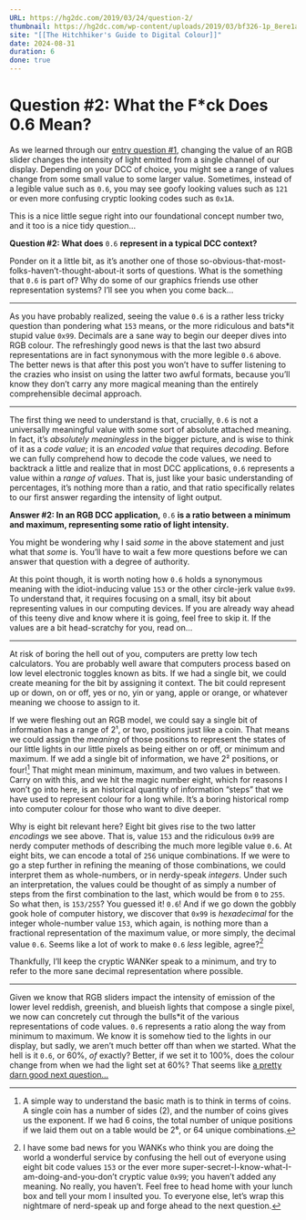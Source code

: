 ```yaml
---
URL: https://hg2dc.com/2019/03/24/question-2/
thumbnail: https://hg2dc.com/wp-content/uploads/2019/03/bf326-1p_8ere1ahf7t0wcyi36qag.png
site: "[[The Hitchhiker's Guide to Digital Colour]]"
date: 2024-08-31
duration: 6
done: true
---
```

# Question #2: What the F\*ck Does 0.6 Mean?

As we learned through our [entry question #1](https://hg2dc.wordpress.com/2019/03/23/question-1/), changing the value of an RGB slider changes the intensity of light emitted from a single channel of our display. Depending on your DCC of choice, you might see a range of values change from some small value to some larger value. Sometimes, instead of a legible value such as `0.6`, you may see goofy looking values such as `121` or even more confusing cryptic looking codes such as `0x1A`.

This is a nice little segue right into our foundational concept number two, and it too is a nice tidy question…

**Question #2: What does** `0.6` **represent in a typical DCC context?**

Ponder on it a little bit, as it’s another one of those so-obvious-that-most-folks-haven’t-thought-about-it sorts of questions. What is the something that `0.6` is part of? Why do some of our graphics friends use other representation systems? I’ll see you when you come back…

---

As you have probably realized, seeing the value `0.6` is a rather less tricky question than pondering what `153` means, or the more ridiculous and bats\*it stupid value `0x99`. Decimals are a sane way to begin our deeper dives into RGB colour. The refreshingly good news is that the last two absurd representations are in fact synonymous with the more legible `0.6` above. The better news is that after this post you won’t have to suffer listening to the crazies who insist on using the latter two awful formats, because you’ll know they don’t carry any more magical meaning than the entirely comprehensible decimal approach.

---

The first thing we need to understand is that, crucially, `0.6` is not a universally meaningful value with some sort of absolute attached meaning. In fact, it’s *absolutely meaningless* in the bigger picture, and is wise to think of it as a *code value*; it is an *encoded value* that requires *decoding*. Before we can fully comprehend how to decode the code values, we need to backtrack a little and realize that in most DCC applications, `0.6` represents a value within a *range of values*. That is, just like your basic understanding of percentages, it’s nothing more than a ratio, and that ratio specifically relates to our first answer regarding the intensity of light output.

**Answer #2: In an RGB DCC application,** `0.6` **is a ratio between a minimum and maximum, representing some ratio of light intensity.**

You might be wondering why I said *some* in the above statement and just what that *some* is. You’ll have to wait a few more questions before we can answer that question with a degree of authority.

At this point though, it is worth noting how `0.6` holds a synonymous meaning with the idiot-inducing value `153` or the other circle-jerk value `0x99`. To understand that, it requires focusing on a small, itsy bit about representing values in our computing devices. If you are already way ahead of this teeny dive and know where it is going, feel free to skip it. If the values are a bit head-scratchy for you, read on…

---

At risk of boring the hell out of you, computers are pretty low tech calculators. You are probably well aware that computers process based on low level electronic toggles known as bits. If we had a single bit, we could create meaning for the bit by assigning it context. The bit could represent up or down, on or off, yes or no, yin or yang, apple or orange, or whatever meaning we choose to assign to it.

If we were fleshing out an RGB model, we could say a single bit of information has a range of 2¹, or two, positions just like a coin. That means we could assign the *meaning* of those positions to represent the states of our little lights in our little pixels as being either on or off, or minimum and maximum. If we add a single bit of information, we have 2² positions, or four![^1] That might mean minimum, maximum, and two values in between. Carry on with this, and we hit the magic number eight, which for reasons I won’t go into here, is an historical quantity of information “steps” that we have used to represent colour for a long while. It’s a boring historical romp into computer colour for those who want to dive deeper.

[^1]: A simple way to understand the basic math is to think in terms of coins. A single coin has a number of sides (2), and the number of coins gives us the exponent. If we had 6 coins, the total number of unique positions if we laid them out on a table would be 2⁶, or 64 unique combinations.

Why is eight bit relevant here? Eight bit gives rise to the two latter *encodings* we see above. That is, value `153` and the ridiculous `0x99` are nerdy computer methods of describing the much more legible value `0.6`. At eight bits, we can encode a total of `256` unique combinations. If we were to go a step further in refining the meaning of those combinations, we could interpret them as whole-numbers, or in nerdy-speak *integers*. Under such an interpretation, the values could be thought of as simply a number of steps from the first combination to the last, which would be from `0` to `255`. So what then, is `153/255`? You guessed it! `0.6`! And if we go down the gobbly gook hole of computer history, we discover that `0x99` is *hexadecimal* for the integer whole-number value `153`, which again, is nothing more than a fractional representation of the maximum value, or more simply, the decimal value `0.6`. Seems like a lot of work to make `0.6` *less* legible, agree?[^2]

[^2]: I have some bad news for you WANKs who think you are doing the world a wonderful service by confusing the hell out of everyone using eight bit code values `153` or the ever more super-secret-I-know-what-I-am-doing-and-you-don’t cryptic value `0x99`; you haven’t added any meaning. No really, you haven’t. Feel free to head home with your lunch box and tell your mom I insulted you. To everyone else, let’s wrap this nightmare of nerd-speak up and forge ahead to the next question.

Thankfully, I’ll keep the cryptic WANKer speak to a minimum, and try to refer to the more sane decimal representation where possible.

---

Given we know that RGB sliders impact the intensity of emission of the lower level reddish, greenish, and blueish lights that compose a single pixel, we now can concretely cut through the bulls\*it of the various representations of code values. `0.6` represents a ratio along the way from minimum to maximum. We know it is somehow tied to the lights in our display, but sadly, we aren’t much better off than when we started. What the hell is it `0.6`, or 60%, *of* exactly? Better, if we set it to 100%, does the colour change from when we had the light set at 60%? That seems like [a pretty darn good next question…](https://hg2dc.com/question-3/)


